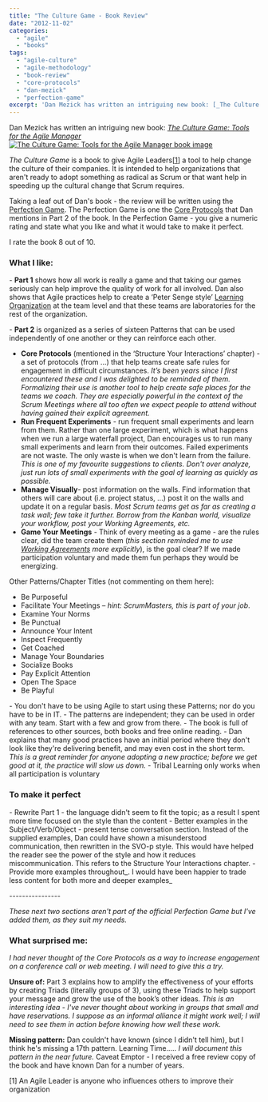 ```yaml
---
title: "The Culture Game - Book Review"
date: "2012-11-02"
categories: 
  - "agile"
  - "books"
tags: 
  - "agile-culture"
  - "agile-methodology"
  - "book-review"
  - "core-protocols"
  - "dan-mezick"
  - "perfection-game"
excerpt: 'Dan Mezick has written an intriguing new book: [_The Culture Game: Tools for the Agile'
---
```


Dan Mezick has written an intriguing new book: [_The Culture Game: Tools for the Agile Manager_](https://newtechusa.net/the-culture-game-book/)[![The Culture Game: Tools for the Agile Manager book image](src/content/blog/the-culture-game-book-review/images/TCG-flat-medium-300x229-1.jpg)](https://newtechusa.net/about/the-culture-game-book/)

_The Culture Game_ is a book to give Agile Leaders\[[1](#footnotes)\] a tool to help change the culture of their companies. It is intended to help organizations that aren't ready to adopt something as radical as Scrum or that want help in speeding up the cultural change that Scrum requires.

Taking a leaf out of Dan's book - the review will be written using the [Perfection Game](https://www.hanoulle.be/2010/03/perfection-game-sdc-2010/). The Perfection Game is one the [Core Protocols](https://www.hanoulle.be/2010/03/19/perfection-game-sdc-2010/) that Dan mentions in Part 2 of the book. In the Perfection Game - you give a numeric rating and state what you like and what it would take to make it perfect.

I rate the book 8 out of 10.

### **What I like:**

\- **Part 1** shows how all work is really a game and that taking our games seriously can help improve the quality of work for all involved. Dan also shows that Agile practices help to create a ‘Peter Senge style’ [Learning Organization](https://en.wikipedia.org/wiki/Learning_organization) at the team level and that these teams are laboratories for the rest of the organization.

\- **Part 2** is organized as a series of sixteen Patterns that can be used independently of one another or they can reinforce each other.

- **Core Protocols** (mentioned in the ‘Structure Your Interactions’ chapter) - a set of protocols (from …) that help teams create safe rules for engagement in difficult circumstances. _It’s been years since I first encountered these and I was delighted to be reminded of them. Formalizing their use is another tool to help create safe places for the teams we coach. They are especially powerful in the context of the Scrum Meetings where all too often we expect people to attend without having gained their explicit agreement._
- **Run Frequent Experiments** - run frequent small experiments and learn from them. Rather than one large experiment, which is what happens when we run a large waterfall project, Dan encourages us to run many small experiments and learn from their outcomes. Failed experiments are not waste. The only waste is when we don't learn from the failure. _This is one of my favourite suggestions to clients. Don't over analyze, just run lots of small experiments with the goal of learning as quickly as possible._
- **Manage Visually**\- post information on the walls. Find information that others will care about (i.e. project status, …) post it on the walls and update it on a regular basis. _Most Scrum teams get as far as creating a task wall; few take it further. Borrow from the Kanban world, visualize your workflow, post your Working Agreements, etc._
- **Game Your Meetings** - Think of every meeting as a game - are the rules clear, did the team create them (_this section reminded me to use_ [_Working Agreements_](https://www.estherderby.com/norms-values-working-agreements-simple-rules/) _more explicitly_), is the goal clear? If we made participation voluntary and made them fun perhaps they would be energizing.

Other Patterns/Chapter Titles (not commenting on them here):

- Be Purposeful
- Facilitate Your Meetings – _hint: ScrumMasters, this is part of your job_.
- Examine Your Norms
- Be Punctual
- Announce Your Intent
- Inspect Frequently
- Get Coached
- Manage Your Boundaries
- Socialize Books
- Pay Explicit Attention
- Open The Space
- Be Playful

\- You don't have to be using Agile to start using these Patterns; nor do you have to be in IT. - The patterns are independent; they can be used in order with any team. Start with a few and grow from there. - The book is full of references to other sources, both books and free online reading. - Dan explains that many good practices have an initial period where they don't look like they're delivering benefit, and may even cost in the short term. _This is a great reminder for anyone adopting a new practice; before we get good at it, the practice will slow us down._ - Tribal Learning only works when all participation is voluntary

### **To make it perfect**

\- Rewrite Part 1 - the language didn't seem to fit the topic; as a result I spent more time focused on the style than the content - Better examples in the Subject/Verb/Object - present tense conversation section. Instead of the supplied examples, Dan could have shown a misunderstood communication, then rewritten in the SVO-p style. This would have helped the reader see the power of the style and how it reduces miscommunication. This refers to the Structure Your Interactions chapter. - Provide more examples throughout_. I would have been happier to trade less content for both more and deeper examples_

\----------------

_These next two sections aren't part of the official Perfection Game but I've added them, as they suit my needs._

### **What surprised me:**

_I had never thought of the Core Protocols as a way to increase engagement on a conference call or web meeting. I will need to give this a try._

**Unsure of:** Part 3 explains how to amplify the effectiveness of your efforts by creating Triads (literally groups of 3), using these Triads to help support your message and grow the use of the book’s other ideas. _This is an interesting idea - I've never thought about working in groups that small and have reservations. I suppose as an informal alliance it might work well; I will need to see them in action before knowing how well these work._

**Missing pattern:** Dan couldn't have known (since I didn't tell him), but I think he's missing a 17th pattern. Learning Time….. _I will document this pattern in the near future._ Caveat Emptor - I received a free review copy of the book and have known Dan for a number of years.

\[1\] An Agile Leader is anyone who influences others to improve their organization
